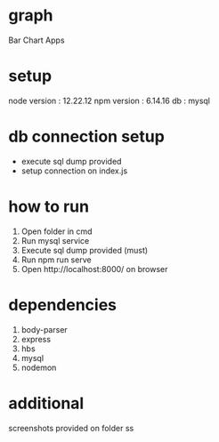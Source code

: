 # graph
Bar Chart Apps

# setup
node version : 12.22.12
npm version : 6.14.16
db : mysql

# db connection setup
- execute sql dump provided
- setup connection on index.js

# how to run
1. Open folder in cmd
2. Run mysql service
3. Execute sql dump provided (must)
4. Run npm run serve
5. Open http://localhost:8000/ on browser

# dependencies
1. body-parser
2. express
3. hbs
4. mysql
5. nodemon

# additional
screenshots provided on folder ss